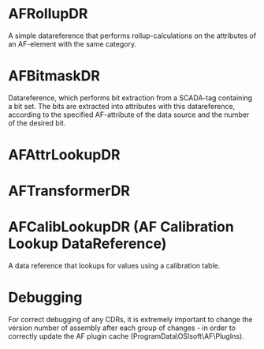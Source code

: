 # AFRollupDR

A simple datareference that performs rollup-calculations on the attributes of an AF-element with the same category.

# AFBitmaskDR

Datareference, which performs bit extraction from a SCADA-tag containing a bit set. The bits are extracted into attributes with this datareference, according to the specified AF-attribute of the data source and the number of the desired bit.

# AFAttrLookupDR

# AFTransformerDR

# AFCalibLookupDR (AF Calibration Lookup DataReference)

A data reference that lookups for values using a calibration table.

# Debugging

For correct debugging of any CDRs, it is extremely important to change the version number of assembly 
after each group of changes - in order to correctly update the AF plugin cache (ProgramData\OSIsoft\AF\PlugIns).
